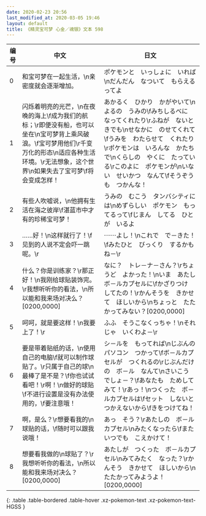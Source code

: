 ```yaml
---
date: 2020-02-23 20:56
last_modified_at: 2020-03-05 19:46
layout: default
title: 《精灵宝可梦 心金／魂银》文本 598
---
```

| 编号 | 中文 | 日文 |
| ---- | ---- | ---- |
| 0 | 和宝可梦在一起生活，\n亲密度就会逐渐增加。 | ポケモンと　いっしょに　いれば\nだんだん　なついて　もらえるってよ |
| 1 | 闪烁着明亮的光芒，\n在夜晚的海上\f成为我们的航标；\r即便没有船，也可以坐在\n宝可梦背上乘风破浪。\f宝可梦用他们\r千变万化的形态\n适应各种生活环境。\r无法想象，这个世界\n如果失去了宝可梦\f将会变成怎样！ | あかるく　ひかり　かがやいて\nよるの　うみの\fみちしるべに　なってくれたり\rふねが　ないときでも\nせなかに　のせてくれて\fうみを　わたらせて　くれたり\rポケモンは　いろんな　かたちで\nくらしの　やくに　たっている\rこのよに　ポケモンが\nいない　せいかつ　なんて\fそうぞうも　つかんな！ |
| 2 | 有些人吹嘘说，\n他拥有生活在海之彼岸\f湛蓝市中才有的珍稀宝可梦！ | うみの　むこう　タンバシティには\nめずらしい　ポケモン　もってるって\fじまん　してる　ひとが　いるよ |
| 3 | ……好！\n这样就行了！\f见到的人说不定会吓一跳呢。\r | ⋯⋯よし！\nこれで　で－きた！\fみたひと　びっくり　するかもね－\r |
| 4 | 什么？你是训练家？\r那正好！\n我刚给球贴装饰完。\r我想听听你的看法，\n所以能和我来场对决么？[0200,0000] | なに？　トレ－ナ－さん？\rちょうど　よかった！\nいま　あたし　ボ－ルカプセルに\fかざりつけ　してたの！\rかんそうを　きかせて　ほしいから\nちょっと　たたかってみない？[0200,0000] |
| 5 | 呵呵，就是要这样！\n我要上了！\r | ふふ　そうこなくっちゃ！\nそれじゃ　いくわよ－\r |
| 6 | 要是带着贴纸的话，\n使用自己的电脑\f就可以制作球贴了。\r只属于自己的球\n最棒了是不是？\f你也试试看吧！\r啊！\n做好的球贴\f不进行设置是没有办法使用的，\f要注意哦！ | シ－ルを　もってれば\nじぶんの　パソコン　つかって\fボ－ルカプセルが　つくれるの\rじぶんだけの　ボ－ル　なんて\nさいこう　でしょ－？\fあなたも　ためしてみて！\rあっ！\nつくった　ボ－ルカプセルは\fセット　しないと　つかえないから\fきをつけてね！ |
| 7 | 啊，是么？\r想要看我的\n球贴的话，\f随时可以跟我说哦！ | あっ　そう？\rあたしの　ボ－ルカプセル\nみたくなったら\fまた　いつでも　こえかけて！ |
| 8 | 想要看我做的\n球贴了？\r我想听听你的看法，\n所以能和我来场对决么？[0200,0000] | あたしが　つくった　ボ－ルカプセル\nみてみたく　なった？\rかんそう　きかせて　ほしいから\nたたかってみようよ！[0200,0000] |
{: .table .table-bordered .table-hover .xz-pokemon-text .xz-pokemon-text-HGSS }